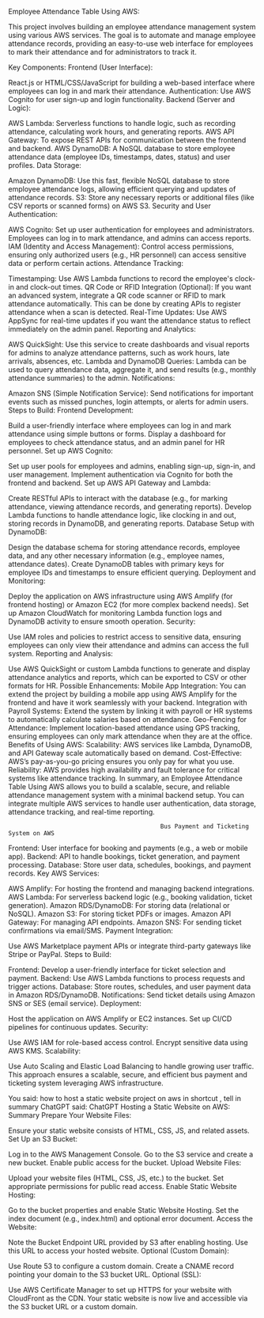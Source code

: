 Employee Attendance Table Using AWS: 



This project involves building an employee attendance management system using various AWS services. The goal is to automate and manage employee attendance records, providing an easy-to-use web interface for employees to mark their attendance and for administrators to track it.

Key Components:
Frontend (User Interface):

React.js or HTML/CSS/JavaScript for building a web-based interface where employees can log in and mark their attendance.
Authentication: Use AWS Cognito for user sign-up and login functionality.
Backend (Server and Logic):

AWS Lambda: Serverless functions to handle logic, such as recording attendance, calculating work hours, and generating reports.
AWS API Gateway: To expose REST APIs for communication between the frontend and backend.
AWS DynamoDB: A NoSQL database to store employee attendance data (employee IDs, timestamps, dates, status) and user profiles.
Data Storage:

Amazon DynamoDB: Use this fast, flexible NoSQL database to store employee attendance logs, allowing efficient querying and updates of attendance records.
S3: Store any necessary reports or additional files (like CSV reports or scanned forms) on AWS S3.
Security and User Authentication:

AWS Cognito: Set up user authentication for employees and administrators. Employees can log in to mark attendance, and admins can access reports.
IAM (Identity and Access Management): Control access permissions, ensuring only authorized users (e.g., HR personnel) can access sensitive data or perform certain actions.
Attendance Tracking:

Timestamping: Use AWS Lambda functions to record the employee's clock-in and clock-out times.
QR Code or RFID Integration (Optional): If you want an advanced system, integrate a QR code scanner or RFID to mark attendance automatically. This can be done by creating APIs to register attendance when a scan is detected.
Real-Time Updates: Use AWS AppSync for real-time updates if you want the attendance status to reflect immediately on the admin panel.
Reporting and Analytics:

AWS QuickSight: Use this service to create dashboards and visual reports for admins to analyze attendance patterns, such as work hours, late arrivals, absences, etc.
Lambda and DynamoDB Queries: Lambda can be used to query attendance data, aggregate it, and send results (e.g., monthly attendance summaries) to the admin.
Notifications:

Amazon SNS (Simple Notification Service): Send notifications for important events such as missed punches, login attempts, or alerts for admin users.
Steps to Build:
Frontend Development:

Build a user-friendly interface where employees can log in and mark attendance using simple buttons or forms.
Display a dashboard for employees to check attendance status, and an admin panel for HR personnel.
Set up AWS Cognito:

Set up user pools for employees and admins, enabling sign-up, sign-in, and user management.
Implement authentication via Cognito for both the frontend and backend.
Set up AWS API Gateway and Lambda:

Create RESTful APIs to interact with the database (e.g., for marking attendance, viewing attendance records, and generating reports).
Develop Lambda functions to handle attendance logic, like clocking in and out, storing records in DynamoDB, and generating reports.
Database Setup with DynamoDB:

Design the database schema for storing attendance records, employee data, and any other necessary information (e.g., employee names, attendance dates).
Create DynamoDB tables with primary keys for employee IDs and timestamps to ensure efficient querying.
Deployment and Monitoring:

Deploy the application on AWS infrastructure using AWS Amplify (for frontend hosting) or Amazon EC2 (for more complex backend needs).
Set up Amazon CloudWatch for monitoring Lambda function logs and DynamoDB activity to ensure smooth operation.
Security:

Use IAM roles and policies to restrict access to sensitive data, ensuring employees can only view their attendance and admins can access the full system.
Reporting and Analysis:

Use AWS QuickSight or custom Lambda functions to generate and display attendance analytics and reports, which can be exported to CSV or other formats for HR.
Possible Enhancements:
Mobile App Integration: You can extend the project by building a mobile app using AWS Amplify for the frontend and have it work seamlessly with your backend.
Integration with Payroll Systems: Extend the system by linking it with payroll or HR systems to automatically calculate salaries based on attendance.
Geo-Fencing for Attendance: Implement location-based attendance using GPS tracking, ensuring employees can only mark attendance when they are at the office.
Benefits of Using AWS:
Scalability: AWS services like Lambda, DynamoDB, and API Gateway scale automatically based on demand.
Cost-Effective: AWS’s pay-as-you-go pricing ensures you only pay for what you use.
Reliability: AWS provides high availability and fault tolerance for critical systems like attendance tracking.
In summary, an Employee Attendance Table Using AWS allows you to build a scalable, secure, and reliable attendance management system with a minimal backend setup. You can integrate multiple AWS services to handle user authentication, data storage, attendance tracking, and real-time reporting.








                                               Bus Payment and Ticketing System on AWS

Frontend: User interface for booking and payments (e.g., a web or mobile app).
Backend: API to handle bookings, ticket generation, and payment processing.
Database: Store user data, schedules, bookings, and payment records.
Key AWS Services:

AWS Amplify: For hosting the frontend and managing backend integrations.
AWS Lambda: For serverless backend logic (e.g., booking validation, ticket generation).
Amazon RDS/DynamoDB: For storing data (relational or NoSQL).
Amazon S3: For storing ticket PDFs or images.
Amazon API Gateway: For managing API endpoints.
Amazon SNS: For sending ticket confirmations via email/SMS.
Payment Integration:

Use AWS Marketplace payment APIs or integrate third-party gateways like Stripe or PayPal.
Steps to Build:

Frontend: Develop a user-friendly interface for ticket selection and payment.
Backend: Use AWS Lambda functions to process requests and trigger actions.
Database: Store routes, schedules, and user payment data in Amazon RDS/DynamoDB.
Notifications: Send ticket details using Amazon SNS or SES (email service).
Deployment:

Host the application on AWS Amplify or EC2 instances.
Set up CI/CD pipelines for continuous updates.
Security:

Use AWS IAM for role-based access control.
Encrypt sensitive data using AWS KMS.
Scalability:

Use Auto Scaling and Elastic Load Balancing to handle growing user traffic.
This approach ensures a scalable, secure, and efficient bus payment and ticketing system leveraging AWS infrastructure.






You said:
how to host a static website project on aws in shortcut , tell in summary
ChatGPT said:
ChatGPT
Hosting a Static Website on AWS: Summary
Prepare Your Website Files:

Ensure your static website consists of HTML, CSS, JS, and related assets.
Set Up an S3 Bucket:

Log in to the AWS Management Console.
Go to the S3 service and create a new bucket.
Enable public access for the bucket.
Upload Website Files:

Upload your website files (HTML, CSS, JS, etc.) to the bucket.
Set appropriate permissions for public read access.
Enable Static Website Hosting:

Go to the bucket properties and enable Static Website Hosting.
Set the index document (e.g., index.html) and optional error document.
Access the Website:

Note the Bucket Endpoint URL provided by S3 after enabling hosting.
Use this URL to access your hosted website.
Optional (Custom Domain):

Use Route 53 to configure a custom domain.
Create a CNAME record pointing your domain to the S3 bucket URL.
Optional (SSL):

Use AWS Certificate Manager to set up HTTPS for your website with CloudFront as the CDN.
Your static website is now live and accessible via the S3 bucket URL or a custom domain.
